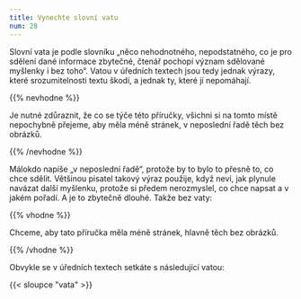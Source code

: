 ```yaml
---
title: Vynechte slovní vatu
num: 28
---
```

Slovní vata je podle slovníku „něco nehodnotného, nepodstatného, co je pro sdělení dané informace zbytečné, čtenář pochopí význam sdělované myšlenky i bez toho“. Vatou v úředních textech jsou tedy jednak výrazy, které srozumitelnosti textu škodí, a jednak ty, které jí nepomáhají.

{{% nevhodne %}}

Je nutné zdůraznit, že co se týče této příručky, všichni si na tomto místě nepochybně přejeme, aby měla méně stránek, v neposlední řadě těch bez obrázků.

{{% /nevhodne %}}

Málokdo napíše „v neposlední řadě“, protože by to bylo to přesně to, co chce sdělit. Většinou pisatel takový výraz použije, když neví, jak plynule navázat další myšlenku, protože si předem nerozmyslel, co chce napsat a v jakém pořadí. A je to zbytečně dlouhé. Takže bez vaty:

{{% vhodne %}}

Chceme, aby tato příručka měla méně stránek, hlavně těch bez obrázků.

{{% /vhodne %}}

Obvykle se v úředních textech setkáte s následující vatou:

{{< sloupce "vata" >}}